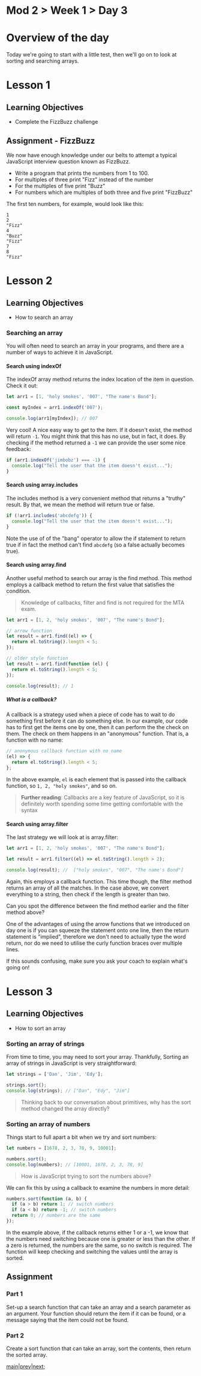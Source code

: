 # Mod 2 > Week 1 > Day 3

# Overview of the day

Today we're going to start with a little test, then we'll go on to look at sorting and searching arrays.

# Lesson 1

## Learning Objectives

- Complete the FizzBuzz challenge

## Assignment - FizzBuzz

We now have enough knowledge under our belts to attempt a typical JavaScript interview question known as FizzBuzz.

- Write a program that prints the numbers from 1 to 100.
- For multiples of three print "Fizz" instead of the number
- For the multiples of five print "Buzz"
- For numbers which are multiples of both three and five print "FizzBuzz"

The first ten numbers, for example, would look like this:

```
1
2
"Fizz"
4
"Buzz"
"Fizz"
7
8
"Fizz"
```

# Lesson 2

## Learning Objectives

- How to search an array

### Searching an array

You will often need to search an array in your programs, and there are a number of ways to achieve it in JavaScript.

#### Search using indexOf

The indexOf array method returns the index location of the item in question. Check it out:

```javascript
let arr1 = [1, 'holy smokes', '007', "The name's Bond"];

const myIndex = arr1.indexOf('007');

console.log(arr1[myIndex]); // 007
```

Very cool! A nice easy way to get to the item. If it doesn't exist, the method will return `-1`. You might think that this has no use, but in fact, it does. By checking if the method returned a `-1` we can provide the user some nice feedback:

```javascript
if (arr1.indexOf('jimbobz') === -1) {
  console.log("Tell the user that the item doesn't exist...");
}
```

#### Search using array.includes

The includes method is a very convenient method that returns a "truthy" result. By that, we mean the method will return true or false.

```javascript
if (!arr1.includes('abcdefg')) {
  console.log("Tell the user that the item doesn't exist...");
}
```

Note the use of of the "bang" operator to allow the if statement to return true if in fact the method can't find `abcdefg` (so a false actually becomes true).

#### Search using array.find

Another useful method to search our array is the find method. This method employs a callback method to return the first value that satisfies the condition.

> Knowledge of callbacks, filter and find is not required for the MTA exam.

```javascript
let arr1 = [1, 2, 'holy smokes', '007', "The name's Bond"];

// arrow function
let result = arr1.find((el) => {
  return el.toString().length < 5;
});

// older style function
let result = arr1.find(function (el) {
  return el.toString().length < 5;
});

console.log(result); // 1
```

##### What is a callback?

A callback is a strategy used when a piece of code has to wait to do something first before it can do something else. In our example, our code has to first get the items one by one, then it can perform the the check on them. The check on them happens in an "anonymous" function. That is, a function with no name:

```javascript
// anonymous callback function with no name
(el) => {
  return el.toString().length < 5;
};
```

In the above example, `el` is each element that is passed into the callback function, so `1, 2, "holy smokes"`, and so on.

> **Further reading**: Callbacks are a key feature of JavaScript, so it is definitely worth spending some time getting comfortable with the syntax

#### Search using array.filter

The last strategy we will look at is array.filter:

```javascript
let arr1 = [1, 2, 'holy smokes', '007', "The name's Bond"];

let result = arr1.filter((el) => el.toString().length > 2);

console.log(result); //  ["holy smokes", "007", "The name's Bond"]
```

Again, this employs a callback function. This time though, the filter method returns an array of all the matches. In the case above, we convert everything to a string, then check if the length is greater than two.

Can you spot the difference between the find method earlier and the filter method above?

One of the advantages of using the arrow functions that we introduced on day one is if you can squeeze the statement onto one line, then the return statement is "implied", therefore we don't need to actually type the word return, nor do we need to utilise the curly function braces over multiple lines.

If this sounds confusing, make sure you ask your coach to explain what's going on!

# Lesson 3

## Learning Objectives

- How to sort an array

### Sorting an array of strings

From time to time, you may need to sort your array. Thankfully, Sorting an array of strings in JavaScript is very straightforward:

```javascript
let strings = ['Dan', 'Jim', 'Edy'];

strings.sort();
console.log(strings); // ["Dan", "Edy", "Jim"]
```

> Thinking back to our conversation about primitives, why has the sort method changed the array directly?

### Sorting an array of numbers

Things start to full apart a bit when we try and sort numbers:

```javascript
let numbers = [1678, 2, 3, 78, 9, 10001];

numbers.sort();
console.log(numbers); // [10001, 1678, 2, 3, 78, 9]
```

> How is JavaScript trying to sort the numbers above?

We can fix this by using a callback to examine the numbers in more detail:

```javascript
numbers.sort(function (a, b) {
  if (a > b) return 1; // switch numbers
  if (a < b) return -1; // switch numbers
  return 0; // numbers are the same
});
```

In the example above, if the callback returns either 1 or a -1, we know that the numbers need switching because one is greater or less than the other. If a zero is returned, the numbers are the same, so no switch is required. The function will keep checking and switching the values until the array is sorted.

## Assignment

### Part 1

Set-up a search function that can take an array and a search parameter as an argument. Your function should return the item if it can be found, or a message saying that the item could not be found.

### Part 2

Create a sort function that can take an array, sort the contents, then return the sorted array.

[main](/swe)|[prev](/swe/mod2/wk1/day2.html)|[next](/swe/mod2/wk1/day4.html);
